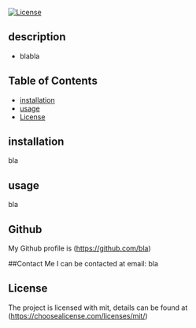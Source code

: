 
  [![License](https://img.shields.io/badge/mit.0-blue.svg)](https://choosealicense.com/licenses/mit/)
  <Wheater>

## description

- blabla


## Table of Contents

- [installation](#installation)
- [usage](#usage)
- [License](#license)

## installation

bla

## usage

bla

## Github
My Github profile is (https://github.com/bla)

##Contact Me
I can be contacted at email: bla
## License
 The project is licensed with mit, details can be found at (https://choosealicense.com/licenses/mit/)

  